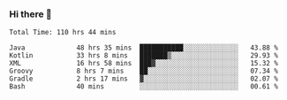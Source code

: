 ### Hi there 👋

<!--START_SECTION:waka-->

```text
Total Time: 110 hrs 44 mins

Java             48 hrs 35 mins  ███████████░░░░░░░░░░░░░░   43.88 %
Kotlin           33 hrs 8 mins   ███████▒░░░░░░░░░░░░░░░░░   29.93 %
XML              16 hrs 58 mins  ███▓░░░░░░░░░░░░░░░░░░░░░   15.32 %
Groovy           8 hrs 7 mins    ██░░░░░░░░░░░░░░░░░░░░░░░   07.34 %
Gradle           2 hrs 17 mins   ▓░░░░░░░░░░░░░░░░░░░░░░░░   02.07 %
Bash             40 mins         ░░░░░░░░░░░░░░░░░░░░░░░░░   00.61 %
```

<!--END_SECTION:waka-->

<!--
**AndroidLion48/AndroidLion48** is a ✨ _special_ ✨ repository because its `README.md` (this file) appears on your GitHub profile.

Here are some ideas to get you started:

- 🔭 I’m currently working on becoming a full time professional software developer for Android Mobile Applications
- 🌱 I’m currently learning Kotlin, Jetpack Compose, and Android Studio.
- 👯 I’m looking to collaborate on Mobile Applications
- 🤔 I’m looking for help with career advancement.
- 💬 Ask me about my journey in entering the Software Development Industry
- 📫 How to reach me: Here
- 😄 Pronouns: Him
- ⚡ Fun fact: Something
-->
